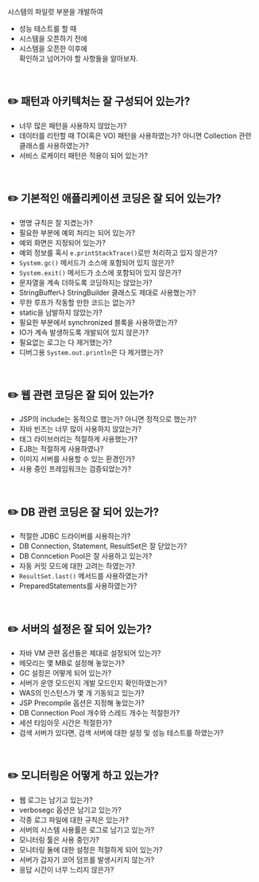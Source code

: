 시스템의 파일럿 부분을 개발하여
* 성능 테스트를 할 때
* 시스템을 오픈하기 전에
* 시스템을 오픈한 이후에   
확인하고 넘어가야 할 사항들을 알아보자.
</br>

## ✏️ 패턴과 아키텍처는 잘 구성되어 있는가?
* 너무 많은 패턴을 사용하지 않았는가?
* 데이터를 리턴할 때 TO(혹은 VO) 패턴을 사용하였는가? 아니면 Collection 관련 클래스를 사용하였는가?
* 서비스 로케이터 패턴은 적용이 되어 있는가?
</br>

## ✏️ 기본적인 애플리케이션 코딩은 잘 되어 있는가?
* 명명 규칙은 잘 지켰는가?
* 필요한 부분에 예외 처리는 되어 있는가?
* 예외 화면은 지정되어 있는가?
* 예외 정보를 혹시 `e.printStackTrace()`로만 처리하고 있지 않은가?
* `System.gc()` 메서드가 소스에 포함되어 있지 않은가?
* `System.exit()` 메서드가 소스에 포함되어 있지 않은가?
* 문자열을 계속 더하도록 코딩하지는 않았는가?
* StringBuffer나 StringBuilder 클래스도 제대로 사용했는가?
* 무한 루프가 작동할 만한 코드는 없는가?
* static을 남발하지 않았는가?
* 필요한 부분에서 synchronized 블록을 사용하였는가?
* IO가 계속 발생하도록 개발되어 있지 않은가?
* 필요없는 로그는 다 제거했는가?
* 디버그용 `System.out.println`은 다 제거했는가?
</br>

## ✏️ 웹 관련 코딩은 잘 되어 있는가?
* JSP의 include는 동적으로 했는가? 아니면 정적으로 했는가?
* 자바 빈즈는 너무 많이 사용하지 않았는가?
* 태그 라이브러리는 적절하게 사용했는가?
* EJB는 적절하게 사용하였나?
* 이미지 서버를 사용할 수 있는 환경인가?
* 사용 중인 프레임워크는 검증되었는가?
</br>

## ✏️ DB 관련 코딩은 잘 되어 있는가?
* 적절한 JDBC 드라이버를 사용하는가?
* DB Connection, Statement, ResultSet은 잘 닫았는가?
* DB Conncetion Pool은 잘 사용하고 있는가?
* 자동 커밋 모드에 대한 고려는 하였는가?
* `ResultSet.last()` 메서드를 사용하였는가?
* PreparedStatements를 사용하였는가?
</br>

## ✏️ 서버의 설정은 잘 되어 있는가?
* 자바 VM 관련 옵션들은 제대로 설정되어 있는가?
* 메모리는 몇 MB로 설정해 놓았는가?
* GC 설정은 어떻게 되어 있는가?
* 서버가 운영 모드인지 개발 모드인지 확인하였는가?
* WAS의 인스턴스가 몇 개 기동되고 있는가?
* JSP Precompile 옵션은 지정해 놓았는가?
* DB Connection Pool 개수와 스레드 개수는 적절한가?
* 세션 타임아웃 시간은 적절한가?
* 검색 서버가 있다면, 검색 서버에 대한 설정 및 성능 테스트를 하였는가?
</br>

## ✏️ 모니터링은 어떻게 하고 있는가?
* 웹 로그는 남기고 있는가?
* verbosegc 옵션은 남기고 있는가?
* 각종 로그 파일에 대한 규칙은 있는가?
* 서버의 시스템 사용률은 로그로 남기고 있는가?
* 모니터링 툴은 사용 중인가?
* 모니터링 둘에 대한 설정은 적절하게 되어 있는가?
* 서버가 갑자기 코어 덤프를 발생시키지 않는가?
* 응답 시간이 너무 느리지 않은가?
